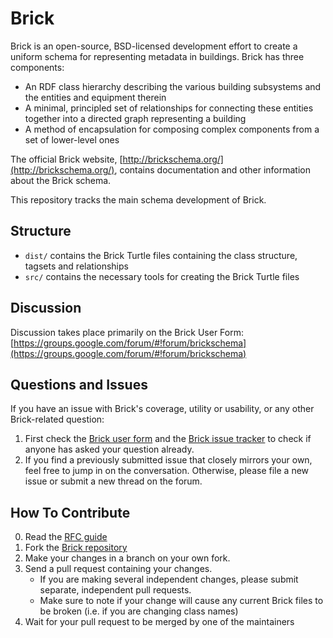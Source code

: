 # Brick

Brick is an open-source, BSD-licensed development effort to create a uniform schema for representing metadata in buildings. Brick has three components:

* An RDF class hierarchy describing the various building subsystems and the entities and equipment therein
* A minimal, principled set of relationships for connecting these entities together into a directed graph representing a building
* A method of encapsulation for composing complex components from a set of lower-level ones

The official Brick website, [http://brickschema.org/](http://brickschema.org/), contains documentation and other information about the Brick schema.

This repository tracks the main schema development of Brick.

## Structure

* `dist/` contains the Brick Turtle files containing the class structure, tagsets and relationships
* `src/` contains the necessary tools for creating the Brick Turtle files

## Discussion

Discussion takes place primarily on the Brick User Form: [https://groups.google.com/forum/#!forum/brickschema](https://groups.google.com/forum/#!forum/brickschema)

## Questions and Issues

If you have an issue with Brick's coverage, utility or usability, or any other Brick-related question:

1. First check the [Brick user form](https://groups.google.com/forum/#!forum/brickschema) and the [Brick issue tracker](https://github.com/BuildSysUniformMetadata/Brick/issues)
   to check if anyone has asked your question already.
2. If you find a previously submitted issue that closely mirrors your own, feel free to jump in on the conversation. Otherwise, please file a new issue or submit a new thread on the forum.

## How To Contribute

0. Read the [RFC guide](https://github.com/BuildSysUniformMetadata/Brick/issues/25)
1. Fork the [Brick repository](https://github.com/BuildSysUniformMetadata/Brick)
2. Make your changes in a branch on your own fork.
3. Send a pull request containing your changes.
    * If you are making several independent changes, please submit separate, independent pull requests.
    * Make sure to note if your change will cause any current Brick files to be broken (i.e. if you are changing class names)
4. Wait for your pull request to be merged by one of the maintainers
